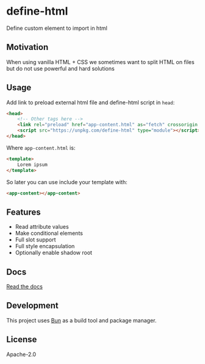 # define-html

Define custom element to import in html

## Motivation

When using vanilla HTML + CSS we sometimes want to split HTML on files but do not use powerful and hard solutions

## Usage

Add link to preload external html file and define-html script in `head`:

```html
<head>
    <!-- Other tags here -->
    <link rel="preload" href="app-content.html" as="fetch" crossorigin />
    <script src="https://unpkg.com/define-html" type="module"></script>
</head>
```

Where `app-content.html` is:

```html
<template>
    Lorem ipsum
</template>
```

So later you can use include your template with:

```html
<app-content></app-content>
```

## Features

* Read attribute values
* Make conditional elements
* Full slot support
* Full style encapsulation
* Optionally enable shadow root

## Docs

[Read the docs](./DOCS.md)

## Development

This project uses [Bun](https://bun.sh) as a build tool and package manager.

## License

Apache-2.0

